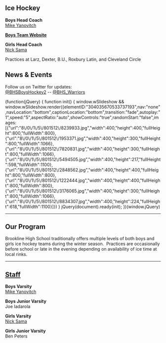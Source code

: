 **Ice Hockey**
--------------

**Boys Head Coach**  
[Mike Yanovitch](mailto:bhswarriorshockey@gmail.com)  
  
**[Boys Team Website](http://www.bhswarriorshockey.org)**

**Girls** **Head Coach**  
[Nick Sama](mailto:nicholas.s.sama@gmail.com)  
  
  

  
Practices at Larz, Dexter, B.U., Roxbury Latin, and Cleveland Circle

News & Events
-------------

Follow us on Twitter for updates:  
[@BHSBoysHockey2](https://twitter.com/BHSBoysHockey2) -- [@BHS\_Warriors](https://twitter.com/bhs_warriors)

(function(jQuery) {
function init() { window.wSlideshow && window.wSlideshow.render({elementID:"304035670533737193",nav:"none",navLocation:"bottom",captionLocation:"bottom",transition:"fade",autoplay:"1",speed:"5",aspectRatio:"auto",showControls:"true",randomStart:"false",images:\[{"url":"8\\/0\\/1\\/5\\/801512\\/8239933.jpg","width":400,"height":400,"fullHeight":800,"fullWidth":800},{"url":"8\\/0\\/1\\/5\\/801512\\/1953371.jpg","width":400,"height":300,"fullHeight":800,"fullWidth":1066},{"url":"8\\/0\\/1\\/5\\/801512\\/7820831.jpg","width":400,"height":300,"fullHeight":800,"fullWidth":1066},{"url":"8\\/0\\/1\\/5\\/801512\\/5494505.jpg","width":400,"height":217,"fullHeight":598,"fullWidth":1100},{"url":"8\\/0\\/1\\/5\\/801512\\/2848562.jpg","width":400,"height":400,"fullHeight":800,"fullWidth":800},{"url":"8\\/0\\/1\\/5\\/801512\\/1222444.jpg","width":400,"height":400,"fullHeight":800,"fullWidth":800},{"url":"8\\/0\\/1\\/5\\/801512\\/3176065.jpg","width":400,"height":300,"fullHeight":800,"fullWidth":1066},{"url":"8\\/0\\/1\\/5\\/801512\\/8834307.jpg","width":400,"height":224,"fullHeight":618,"fullWidth":1100}\]}) }
jQuery(document).ready(init);
})(window.jQuery)

* * *

Our Program
-----------

Brookline High School traditionally offers multiple levels of both boys and girls ice hockey teams during the winter season.  Practices are occasionally before school or late in the evening depending on availability of ice time at local rinks.

* * *

[Staff](/)
----------

**Boys Varsity**  
[Mike Yanovitch](mailto:bhswarriorshockey@gmail.com)  
  
**Boys Junior Varsity**  
Joe Iadarola

**Girls Varsity**  
[Nick Sama](mailto:nicholas.s.sama@gmail.com)  
  
**Girls Junior Varsity**  
Ben Peters